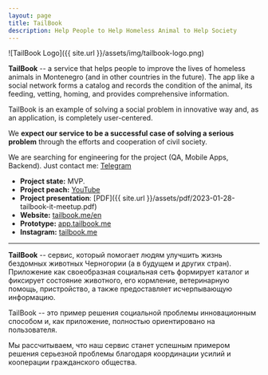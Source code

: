 ```yaml
---
layout: page
title: TailBook
description: Help People to Help Homeless Animal to Help Society
---
```


![TailBook Logo]({{ site.url }}/assets/img/tailbook-logo.png)

**TailBook** -- a service that helps people to improve the lives of homeless animals in Montenegro (and in other countries in the future). The app like a social network forms a catalog and records the condition of the animal, its feeding, vetting, homing, and provides comprehensive information.

TailBook is an example of solving a social problem in innovative way and, as an application, is completely user-centered.

We **expect our service to be a successful case of solving a serious problem** through the efforts and cooperation of civil society.

We are searching for engineering for the project (QA, Mobile Apps, Backend). Just contact me: [Telegram](https://t.me/aleksandr_penskoi)

- **Project state:** MVP.
- **Project peach:** [YouTube](https://www.youtube.com/live/UWIJd6dJnXs?feature=share&t=3428)
- **Project presentation**: [PDF]({{ site.url }}/assets/pdf/2023-01-28-tailbook-it-meetup.pdf)
- **Website:** [tailbook.me/en](https://tailbook.me/en)
- **Prototype:** [app.tailbook.me](https://app.tailbook.me/)
- **Instagram:** [tailbook.me](https://instagram.com/tailbook.me?igshid=YmMyMTA2M2Y=)

---

**TailBook** -- сервис, который помогает людям улучшить жизнь бездомных животных Черногории (а в будущем и других стран). Приложение как своеобразная социальная сеть формирует каталог и фиксирует состояние животного, его кормление, ветеринарную помощь, пристройство, а также предоставляет исчерпывающую информацию.

TailBook -- это пример решения социальной проблемы инновационным способом и, как приложение, полностью ориентировано на пользователя.

Мы рассчитываем, что наш сервис станет успешным примером решения серьезной проблемы благодаря координации усилий и кооперации гражданского общества.
